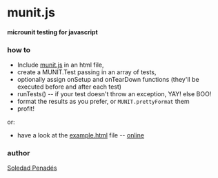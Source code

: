 munit.js
========

#### microunit testing for javascript ####

### how to ###

* Include [munit.js](https://github.com/sole/munit.js/blob/master/munit.js) in an html file,
* create a MUNIT.Test passing in an array of tests,
* optionally assign onSetup and onTearDown functions (they'll be executed before and after each test)
* runTests() -- if your test doesn't throw an exception, YAY! else BOO!
* format the results as you prefer, or ```MUNIT.prettyFormat``` them
* profit!

or:

* have a look at the [example.html](https://github.com/sole/munit.js/blob/master/example.html) file -- [online](http://sole.github.com/munit.js/example.html)

### author ###

[Soledad Penadés](http://soledadpenades.com)
